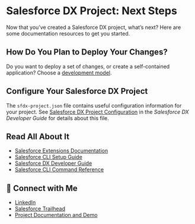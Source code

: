 # Salesforce DX Project: Next Steps

Now that you’ve created a Salesforce DX project, what’s next? Here are some documentation resources to get you started.

## How Do You Plan to Deploy Your Changes?

Do you want to deploy a set of changes, or create a self-contained application? Choose a [development model](https://developer.salesforce.com/tools/vscode/en/user-guide/development-models).

## Configure Your Salesforce DX Project

The `sfdx-project.json` file contains useful configuration information for your project. See [Salesforce DX Project Configuration](https://developer.salesforce.com/docs/atlas.en-us.sfdx_dev.meta/sfdx_dev/sfdx_dev_ws_config.htm) in the _Salesforce DX Developer Guide_ for details about this file.

## Read All About It

- [Salesforce Extensions Documentation](https://developer.salesforce.com/tools/vscode/)
- [Salesforce CLI Setup Guide](https://developer.salesforce.com/docs/atlas.en-us.sfdx_setup.meta/sfdx_setup/sfdx_setup_intro.htm)
- [Salesforce DX Developer Guide](https://developer.salesforce.com/docs/atlas.en-us.sfdx_dev.meta/sfdx_dev/sfdx_dev_intro.htm)
- [Salesforce CLI Command Reference](https://developer.salesforce.com/docs/atlas.en-us.sfdx_cli_reference.meta/sfdx_cli_reference/cli_reference.htm)


## 🔗 Connect with Me  
- <a href="https://www.linkedin.com/posts/rakeshyarra_salesforce-smartbridge-tcs-activity-7377747270399848449-POW1?utm_source=social_share_send&utm_medium=member_desktop_web&rcm=ACoAAFDp4OYBZoia2hubIFAGV0wvezZbSq1Vlfc" target="_blank">LinkedIn</a>  
- <a href="https://www.salesforce.com/trailblazer/yarrarakesh" target="_blank">Salesforce Trailhead</a>  
- <a href="https://drive.google.com/drive/folders/1XqlNSjAbD1LnQBt-KATnesId4i-O1qFW" target="_blank">Project Documentation and Demo</a>

